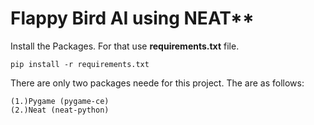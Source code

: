 # Flappy Bird AI using NEAT**

Install the Packages. For that use **requirements.txt** file.

	pip install -r requirements.txt

There are only two packages neede for this project. The are as follows:

    (1.)Pygame (pygame-ce)
    (2.)Neat (neat-python)
